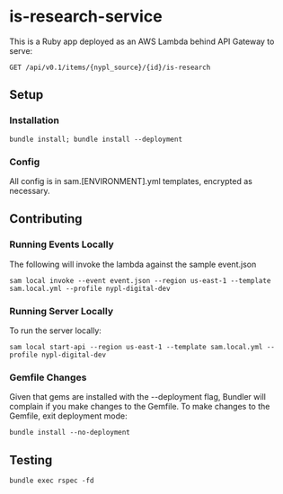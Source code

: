 # is-research-service

This is a Ruby app deployed as an AWS Lambda behind API Gateway to serve:

``GET /api/v0.1/items/{nypl_source}/{id}/is-research``

## Setup
### Installation

``bundle install; bundle install --deployment``

### Config
All config is in sam.[ENVIRONMENT].yml templates, encrypted as necessary.

## Contributing
### Running Events Locally
The following will invoke the lambda against the sample event.json

``sam local invoke --event event.json --region us-east-1 --template sam.local.yml --profile nypl-digital-dev``

### Running Server Locally
To run the server locally:

``sam local start-api --region us-east-1 --template sam.local.yml --profile nypl-digital-dev``

### Gemfile Changes
Given that gems are installed with the --deployment flag, Bundler will complain if you make changes to the Gemfile. To make changes to the Gemfile, exit deployment mode:

``bundle install --no-deployment``

## Testing

``bundle exec rspec -fd``

